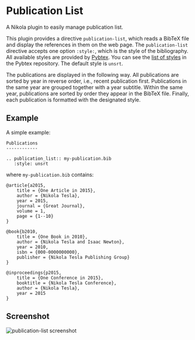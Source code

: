 # Publication List

A Nikola plugin to easily manage publication list.

This plugin provides a directive `publication-list`, which reads a BibTeX file
and display the references in them on the web page. The `publication-list`
directive accepts one option `:style:`, which is the style of the bibliography.
All available styles are provided by [Pybtex][]. You can see the
[list of styles][] in the Pybtex repository. The default style is `unsrt`.

The publications are displayed in the following way. All publications are sorted
by year in reverse order, i.e., recent publication first. Publications in the
same year are grouped together with a year subtitle. Within the same year,
publications are sorted by order they appear in the BibTeX file. Finally, each
publication is formatted with the designated style.

## Example

A simple example:

    Publications
    ------------

    .. publication_list:: my-publication.bib
       :style: unsrt

where `my-publication.bib` contains:

    @article{a2015,
        title = {One Article in 2015},
        author = {Nikola Tesla},
        year = 2015,
        journal = {Great Journal},
        volume = 1,
        page = {1--10}
    }

    @book{b2010,
        title = {One Book in 2010},
        author = {Nikola Tesla and Isaac Newton},
        year = 2010,
        isbn = {000-0000000000},
        publisher = {Nikola Tesla Publishing Group}
    }

    @inproceedings{p2015,
        title = {One Conference in 2015},
        booktitle = {Nikola Tesla Conference},
        author = {Nikola Tesla},
        year = 2015
    }

## Screenshot

![publication-list screenshot](http://plugins.getnikola.com/__data__/publication-list-screenshot.png)

[list of styles]: https://bitbucket.org/pybtex-devs/pybtex/src/eb1b9f24e22f1802eaf609c320212d10b3b949a5/pybtex/style/formatting/?at=master
[Pybtex]: http://pybtex.org
